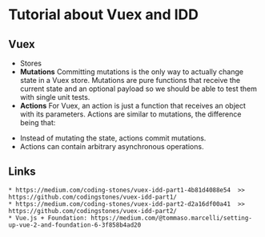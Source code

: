 # Tutorial about Vuex and IDD

## Vuex
* Stores
* **Mutations**
Committing mutations is the only way to actually change state in a Vuex store. Mutations are pure functions that receive the current state and an optional payload so we should be able to test them with single unit tests.
* **Actions**
For Vuex, an action is just a function that receives an object with its parameters.
Actions are similar to mutations, the difference being that:
- Instead of mutating the state, actions commit mutations.
- Actions can contain arbitrary asynchronous operations.


## Links
    * https://medium.com/coding-stones/vuex-idd-part1-4b81d4088e54  >> https://github.com/codingstones/vuex-idd-part1/
    * https://medium.com/coding-stones/vuex-idd-part2-d2a16df00a41  >> https://github.com/codingstones/vuex-idd-part2/
    * Vue.js + Foundation: https://medium.com/@tommaso.marcelli/setting-up-vue-2-and-foundation-6-3f858b4ad20